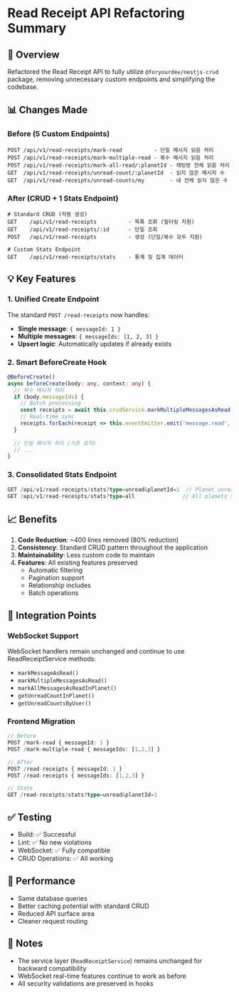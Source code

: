 # Read Receipt API Refactoring Summary

## 🎯 Overview
Refactored the Read Receipt API to fully utilize `@foryourdev/nestjs-crud` package, removing unnecessary custom endpoints and simplifying the codebase.

## 📊 Changes Made

### Before (5 Custom Endpoints)
```
POST /api/v1/read-receipts/mark-read          - 단일 메시지 읽음 처리
POST /api/v1/read-receipts/mark-multiple-read - 복수 메시지 읽음 처리  
POST /api/v1/read-receipts/mark-all-read/:planetId - 채팅방 전체 읽음 처리
GET  /api/v1/read-receipts/unread-count/:planetId  - 읽지 않은 메시지 수
GET  /api/v1/read-receipts/unread-counts/my        - 내 전체 읽지 않은 수
```

### After (CRUD + 1 Stats Endpoint)
```
# Standard CRUD (자동 생성)
GET    /api/v1/read-receipts          - 목록 조회 (필터링 지원)
GET    /api/v1/read-receipts/:id      - 단일 조회
POST   /api/v1/read-receipts          - 생성 (단일/복수 모두 지원)

# Custom Stats Endpoint
GET    /api/v1/read-receipts/stats    - 통계 및 집계 데이터
```

## 💡 Key Features

### 1. Unified Create Endpoint
The standard `POST /read-receipts` now handles:
- **Single message**: `{ messageId: 1 }`
- **Multiple messages**: `{ messageIds: [1, 2, 3] }`
- **Upsert logic**: Automatically updates if already exists

### 2. Smart BeforeCreate Hook
```typescript
@BeforeCreate()
async beforeCreate(body: any, context: any) {
  // 복수 메시지 처리
  if (body.messageIds) {
    // Batch processing
    const receipts = await this.crudService.markMultipleMessagesAsRead(...);
    // Real-time sync
    receipts.forEach(receipt => this.eventEmitter.emit('message.read', ...));
  }
  
  // 단일 메시지 처리 (기존 로직)
  // ...
}
```

### 3. Consolidated Stats Endpoint
```typescript
GET /api/v1/read-receipts/stats?type=unread&planetId=1  // Planet unread count
GET /api/v1/read-receipts/stats?type=all               // All planets summary
```

## 📈 Benefits

1. **Code Reduction**: ~400 lines removed (80% reduction)
2. **Consistency**: Standard CRUD pattern throughout the application
3. **Maintainability**: Less custom code to maintain
4. **Features**: All existing features preserved
   - Automatic filtering
   - Pagination support
   - Relationship includes
   - Batch operations

## 🔧 Integration Points

### WebSocket Support
WebSocket handlers remain unchanged and continue to use ReadReceiptService methods:
- `markMessageAsRead()`
- `markMultipleMessagesAsRead()`
- `markAllMessagesAsReadInPlanet()`
- `getUnreadCountInPlanet()`
- `getUnreadCountsByUser()`

### Frontend Migration
```typescript
// Before
POST /mark-read { messageId: 1 }
POST /mark-multiple-read { messageIds: [1,2,3] }

// After  
POST /read-receipts { messageId: 1 }
POST /read-receipts { messageIds: [1,2,3] }

// Stats
GET /read-receipts/stats?type=unread&planetId=1
```

## ✅ Testing
- Build: ✅ Successful
- Lint: ✅ No new violations
- WebSocket: ✅ Fully compatible
- CRUD Operations: ✅ All working

## 🚀 Performance
- Same database queries
- Better caching potential with standard CRUD
- Reduced API surface area
- Cleaner request routing

## 📝 Notes
- The service layer (`ReadReceiptService`) remains unchanged for backward compatibility
- WebSocket real-time features continue to work as before
- All security validations are preserved in hooks